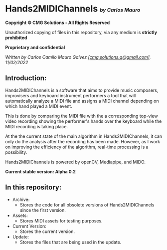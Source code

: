 # Hands2MIDIChannels <font size="3" >_by Carlos Mauro_ </font>

**Copyright © CMG Solutions - All Rights Reserved**

Unauthorized copying of files in this repository, via any medium is **strictly prohibited**

**Proprietary and confidential**

_Written by Carlos Camilo Mauro Galvez [cmg.solutions.a@gmail.com], 11/02/2022_

## Introduction:

Hands2MIDIChannels is a software that aims to provide music composers, improvisers and keyboard instrument performers a tool that will automatically analyze a MIDI file and assigns a MIDI channel depending on which hand played a MIDI event.

This is done by comparing the MIDI file with the a corresponding top-view video recording showing the performer's hands over the keyboard while the MIDI recording is taking place.

At the the current state of the main algorithm in Hands2MIDIChannels, it can only do the analysis after the recording has been made. However, as I work on improving the efficiency of the algorithm, real-time processing is a possibility.

Hands2MIDIChannels is powered by openCV, Mediapipe, and MIDO.

**Current stable version: Alpha 0.2**

## In this repository:

- Archive:
  - Stores the code for all obsolete versions of Hands2MIDIChannels since the first version.
- Assets:
  - Stores MIDI assets for testing purposes.
- Current Version:
  - Stores the current version.
- Update:
  - Stores the files that are being used in the update.
